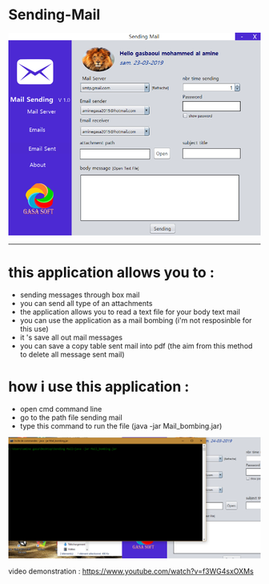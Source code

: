 # Sending-Mail
![](image.PNG)

---------------------------------------------------------------------------
# this application allows you to :
- sending messages through box mail
- you can send all type of an attachments 
- the application allows you to read a text file  for your body text mail
- you can use the application as a mail bombing (i'm not resposinble for this use)
- it 's save all out mail messages 
- you can save a copy table sent mail into pdf (the aim from this method  to delete all message sent mail)

# how i use this application :
- open cmd command line
- go to the path file sending mail 
- type this command to run the file (java -jar Mail_bombing.jar)

![](image2.PNG)

video demonstration : https://www.youtube.com/watch?v=f3WG4sxOXMs
